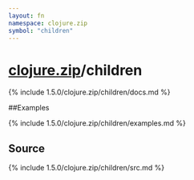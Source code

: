 ```yaml
---
layout: fn
namespace: clojure.zip
symbol: "children"
---
```


# [clojure.zip](../)/children

{% include 1.5.0/clojure.zip/children/docs.md %}

##Examples

{% include 1.5.0/clojure.zip/children/examples.md %}
## Source
{% include 1.5.0/clojure.zip/children/src.md %}

